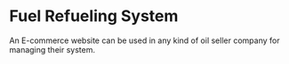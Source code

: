 # Fuel Refueling System
 An E-commerce website can be used in any kind of oil seller company for managing their system.
